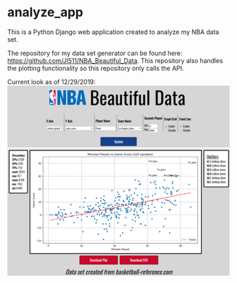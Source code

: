 # analyze_app

This is a Python Django web application created to analyze my NBA data set.

The repository for my data set generator can be found here: https://github.com/JI511/NBA_Beautiful_Data. This repository
 also handles the plotting functionality so this repository only calls the API.

Current look as of 12/29/2019:
![current](https://github.com/JI511/analyze_app/blob/master/extra/snips/12_29_snip_1.png)
![current](https://github.com/JI511/analyze_app/blob/master/extra/snips/12_29_snip_2.png)
